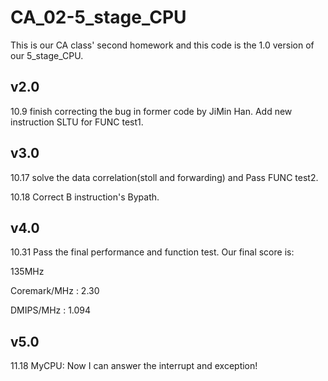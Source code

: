 # CA_02-5_stage_CPU
This is our CA class' second homework and this code is the 1.0 version of our 5_stage_CPU.

## v2.0
10.9 finish correcting the bug in former code by JiMin Han. Add new instruction SLTU for FUNC test1. 

## v3.0
10.17 solve the data correlation(stoll and forwarding) and Pass FUNC test2.


10.18 Correct B instruction's Bypath.

## v4.0
10.31 Pass the final performance and function test.
Our final score is:


135MHz


Coremark/MHz : 2.30


DMIPS/MHz    : 1.094

## v5.0
11.18 MyCPU: Now I can answer the interrupt and exception!